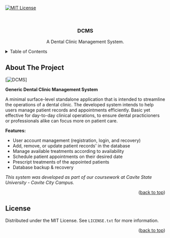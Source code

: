 <!-- PROJECT SHIELDS -->
[![MIT License][license-shield]][license-url]

<a id="readme-top"></a>

<!-- PROJECT LOGO -->
<br />
<div align="center">
<h3 align="center">DCMS</h3>

  <p align="center">
    A Dental Clinic Management System.
  </p>
</div>

<!-- TABLE OF CONTENTS -->
<details>
  <summary>Table of Contents</summary>
  <ol>
    <li>
      <a href="#about-the-project">About The Project</a>
    </li>
    <li><a href="#license">License</a></li>
  </ol>
</details>

<!-- ABOUT THE PROJECT -->

## About The Project

[![DCMS][product-gif]]

**Generic Dental Clinic Management System**

A minimal surface-level standalone application that is intended to streamline the operations of a dental clinic. The developed system intends to help users manage patient records and appointments efficiently.
Basic yet effective for day-to-day clinical operations, to ensure dental practicioners or professionals alike can focus more on patient care.

**Features:**

- User account management (registration, login, and recovery)
- Add, remove, or update patient records' in the database
- Manage available treatments according to availability
- Schedule patient appointments on their desired date
- Prescript treatments of the appointed patients
- Database backup & recovery

*This system was developed as part of our coursework at Cavite State University - Cavite City Campus.*

<p align="right">(<a href="#readme-top">back to top</a>)</p>

<!-- LICENSE -->
## License

Distributed under the MIT License. See `LICENSE.txt` for more information.

<p align="right">(<a href="#readme-top">back to top</a>)</p>

<!-- MARKDOWN LINKS & IMAGES -->

[product-gif]: https://github.com/cld-kent0/DCMS/blob/main/gif.gif
[license-shield]: https://img.shields.io/github/license/cld-kent0/DCMS?style=for-the-badge
[license-url]: https://github.com/cld-kent0/DCMS/blob/master/LICENSE.txt

